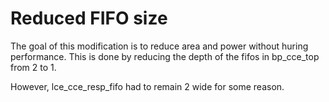# Reduced FIFO size

The goal of this modification is to reduce area and power without huring performance. This is done by reducing the depth of the fifos in bp_cce_top from 2 to 1. 

However, lce_cce_resp_fifo had to remain 2 wide for some reason.
